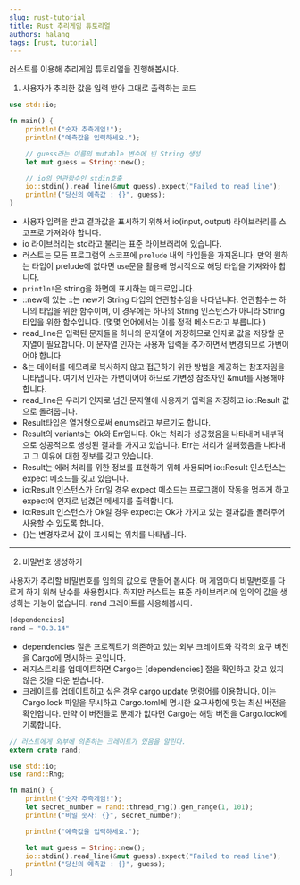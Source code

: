 ```yaml
---
slug: rust-tutorial
title: Rust 추리게임 튜토리얼
authors: halang
tags: [rust, tutorial]
---
```


러스트를 이용해 추리게임 튜토리얼을 진행해봅시다.

<!--truncate-->

1. 사용자가 추리한 값을 입력 받아 그대로 출력하는 코드

```rust
use std::io;

fn main() {
    println!("숫자 추측게임!");
    println!("예측값을 입력하세요.");

    // guess라는 이름의 mutable 변수에 빈 String 생성
    let mut guess = String::new();

    // io의 연관함수인 stdin호출
    io::stdin().read_line(&mut guess).expect("Failed to read line");
    println!("당신의 예측값 : {}", guess);
}
```

- 사용자 입력을 받고 결과값을 표시하기 위해서 io(input, output) 라이브러리를 스코프로 가져와야 합니다.
- io 라이브러리는 std라고 불리는 표준 라이브러리에 있습니다.
- 러스트는 모든 프로그램의 스코프에 `prelude` 내의 타입들을 가져옵니다. 만약 원하는 타입이 prelude에 없다면 `use`문을 활용해 명시적으로 해당 타입을 가져와야 합니다.
- `println!`은 string을 화면에 표시하는 매크로입니다.
- ::new에 있는 ::는 new가 String 타입의 연관함수임을 나타냅니다. 연관함수는 하나의 타입을 위한 함수이며, 이 경우에는 하나의 String 인스턴스가 아니라 String 타입을 위한 함수입니다. (몇몇 언어에서는 이를 정적 메소드라고 부릅니다.)
- read_line은 입력된 문자들을 하나의 문자열에 저장하므로 인자로 값을 저장할 문자열이 필요합니다. 이 문자열 인자는 사용자 입력을 추가하면서 변경되므로 가변이어야 합니다.
- &는 데이터를 메모리로 복사하지 않고 접근하기 위한 방법을 제공하는 참조자임을 나타냅니다. 여기서 인자는 가변이어야 하므로 가변성 참조자인 &mut를 사용해야 합니다.
- read_line은 우리가 인자로 넘긴 문자열에 사용자가 입력을 저장하고 io::Result 값으로 돌려줍니다.
- Result타입은 열거형으로써 enums라고 부르기도 합니다.
- Result의 variants는 Ok와 Err입니다. Ok는 처리가 성공했음을 나타내며 내부적으로 성공적으로 생성된 결과를 가지고 있습니다. Err는 처리가 실패했음을 나타내고 그 이유에 대한 정보를 갖고 있습니다.
- Result는 에러 처리를 위한 정보를 표현하기 위해 사용되며 io::Result 인스턴스는 expect 메소드를 갖고 있습니다.
- io:Result 인스턴스가 Err일 경우 expect 메소드는 프로그램이 작동을 멈추게 하고 expect에 인자로 넘겼던 메세지를 출력합니다.
- io:Result 인스턴스가 Ok일 경우 expect는 Ok가 가지고 있는 결과값을 돌려주어 사용할 수 있도록 합니다.
- {}는 변경자로써 값이 표시되는 위치를 나타냅니다.

---

2. 비밀번호 생성하기

사용자가 추리할 비밀번호를 임의의 값으로 만들어 봅시다. 매 게임마다 비밀번호를 다르게 하기 위해 난수를 사용합시다. 하지만 러스트는 표준 라이브러리에 임의의 값을 생성하는 기능이 없습니다.
rand 크레이트를 사용해봅시다.

```rust
[dependencies]
rand = "0.3.14"
```

- dependencies 절은 프로젝트가 의존하고 있는 외부 크레이트와 각각의 요구 버전을 Cargo에 명시하는 곳입니다.
- 레지스트리를 업데이트하면 Cargo는 [dependencies] 절을 확인하고 갖고 있지 않은 것을 다운 받습니다.
- 크레이트를 업데이트하고 싶은 경우 cargo update 명령어를 이용합니다. 이는 Cargo.lock 파일을 무시하고 Cargo.toml에 명시한 요구사항에 맞는 최신 버전을 확인합니다. 만약 이 버전들로 문제가 없다면 Cargo는 해당 버전을 Cargo.lock에 기록합니다.

```rust
// 러스트에게 외부에 의존하는 크레이트가 있음을 알린다.
extern crate rand;

use std::io;
use rand::Rng;

fn main() {
    println!("숫자 추측게임!");
    let secret_number = rand::thread_rng().gen_range(1, 101);
    println!("비밀 숫자: {}", secret_number);

    println!("예측값을 입력하세요.");

    let mut guess = String::new();
    io::stdin().read_line(&mut guess).expect("Failed to read line");
    println!("당신의 예측값 : {}", guess);
}

```

